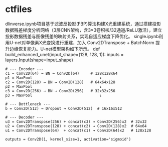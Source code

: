 # ctfiles
dlinverse.ipynb项目基于滤波反投影(FBP)算法构建X光重建系统，通过搭建投影数据残差梯度分析网络（3层CNN架构，含3×3卷积核/32通道/ReLU激活），建立投影数据残差与图像残差的映射关系，实现自适应梯度下降优化。
single.ipynb利用U-net对单像素X光变换进行重建，加入 Conv2DTranspose + BatchNorm 提升边缘恢复能力。U-net模型架构如下所示。
def build_enhanced_unet(input_shape=(128, 128, 1)):
    inputs = layers.Input(shape=input_shape)

    # --- Encoder ---
    c1 = Conv2D(64) → BN → Conv2D(64)     # 128x128x64
    p1 = MaxPool                              ↓
    c2 = Conv2D(128) → BN → Conv2D(128)   # 64x64x128
    p2 = MaxPool                              ↓
    c3 = Conv2D(256) → BN → Conv2D(256)   # 32x32x256
    p3 = MaxPool                              ↓

    # --- Bottleneck ---
    b = Conv2D(512) → Dropout → Conv2D(512)  # 16x16x512

    # --- Decoder ---
    u3 = Conv2DTranspose(256) + concat(c3) → Conv2D(256)x2  # 32x32
    u2 = Conv2DTranspose(128) + concat(c2) → Conv2D(128)x2  # 64x64
    u1 = Conv2DTranspose(64)  + concat(c1) → Conv2D(64)x2   # 128x128

    outputs = Conv2D(1, kernel_size=1, activation='sigmoid')

